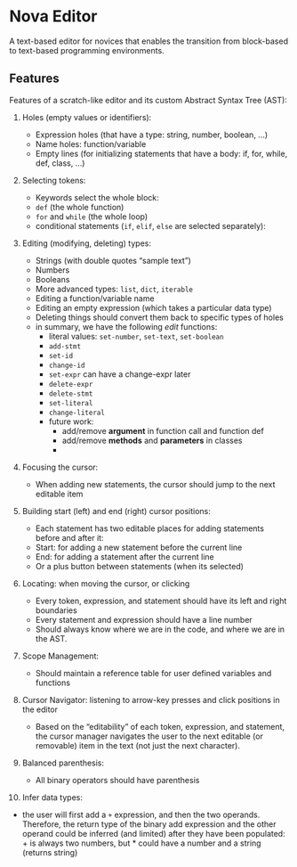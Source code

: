 # Nova Editor
A text-based editor for novices that enables the transition from block-based to text-based programming environments.

## Features
Features of a scratch-like editor and its custom Abstract Syntax Tree (AST):
1. Holes (empty values or identifiers):
   - Expression holes (that have a type: string, number, boolean, ...)
   - Name holes: function/variable 
   - Empty lines (for initializing statements that have a body: if, for, while, def, class, …)

2. Selecting tokens:
   - Keywords select the whole block:
   - `def` (the whole function)
   - `for` and `while` (the whole loop)
   - conditional statements (`if`, `elif`, `else` are selected separately):

3. Editing (modifying, deleting) types:	
   - Strings (with double quotes “sample text”)
   - Numbers
   - Booleans
   - More advanced types: `list`, `dict`, `iterable`
   - Editing a function/variable name
   - Editing an empty expression (which takes a particular data type)
   - Deleting things should convert them back to specific types of holes
   - in summary, we have the following *edit* functions:
     - literal values: `set-number`, `set-text`, `set-boolean`
     - `add-stmt`
     - `set-id`
     - `change-id`
     - `set-expr` can have a change-expr later
     - `delete-expr`
     - `delete-stmt`
     - `set-literal`
     - `change-literal`
     - future work:
       - add/remove **argument** in function call and function def
       - add/remove **methods** and **parameters** in classes
       - 

4. Focusing the cursor:
   - When adding new statements, the cursor should jump to the next editable item

5. Building start (left) and end (right) cursor positions: 
   - Each statement has two editable places for adding statements before and after it: 
   - Start: for adding a new statement before the current line
   - End: for adding a statement after the current line
   - Or a plus button between statements (when its selected)

6. Locating: when moving the cursor, or clicking
   - Every token, expression, and statement should have its left and right boundaries
   - Every statement and expression should have a line number
   - Should always know where we are in the code, and where we are in the AST.

7. Scope Management: 
   - Should maintain a reference table for user defined variables and functions

8. Cursor Navigator: listening to arrow-key presses and click positions in the editor
   - Based on the “editability” of each token, expression, and statement, the cursor manager navigates the user to the next editable (or removable) item in the text (not just the next character).

9. Balanced parenthesis:
   - All binary operators should have parenthesis

10. Infer data types:
   - the user will first add a `+` expression, and then the two operands. Therefore, the return type of the binary add expression and the other operand could be inferred (and limited) after they have been populated: + is always two numbers, but * could have a number and a string (returns string)